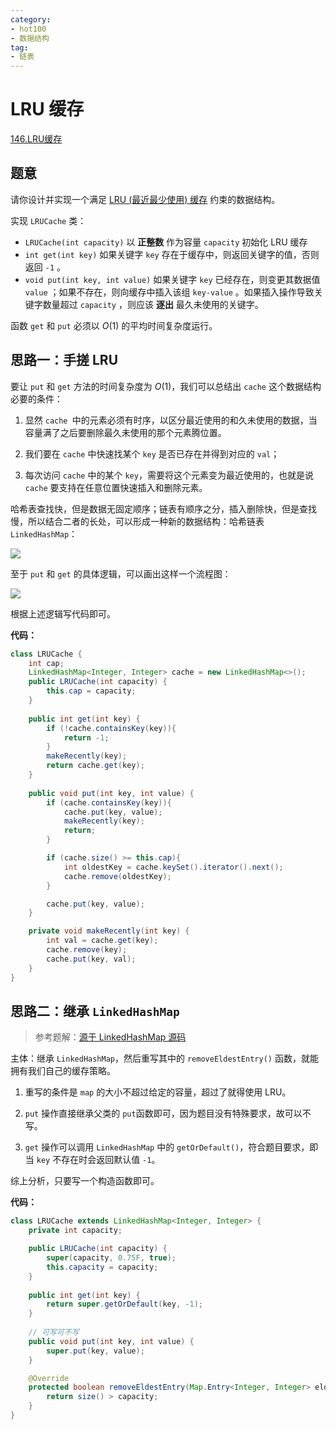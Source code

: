 ```yaml
---
category: 
- hot100
- 数据结构
tag: 
- 链表
---
```


# LRU 缓存

<!-- more -->

[146.LRU缓存](https://leetcode.cn/problems/lru-cache/description/?envType=study-plan-v2&envId=top-100-liked)

## 题意

请你设计并实现一个满足 [LRU (最近最少使用) 缓存](https://baike.baidu.com/item/LRU) 约束的数据结构。

实现 `LRUCache` 类：  
- `LRUCache(int capacity)` 以 **正整数** 作为容量 `capacity` 初始化 LRU 缓存
- `int get(int key)` 如果关键字 `key` 存在于缓存中，则返回关键字的值，否则返回 `-1` 。
- `void put(int key, int value)` 如果关键字 `key` 已经存在，则变更其数据值 `value` ；如果不存在，则向缓存中插入该组 `key-value` 。如果插入操作导致关键字数量超过 `capacity` ，则应该 **逐出** 最久未使用的关键字。

函数 `get` 和 `put` 必须以 $O(1)$ 的平均时间复杂度运行。

## 思路一：手搓 LRU

要让 `put` 和 `get` 方法的时间复杂度为 $O(1)$，我们可以总结出 `cache` 这个数据结构必要的条件：

1. 显然 `cache `中的元素必须有时序，以区分最近使用的和久未使用的数据，当容量满了之后要删除最久未使用的那个元素腾位置。

2. 我们要在 `cache` 中快速找某个 `key` 是否已存在并得到对应的 `val`；

3. 每次访问 `cache` 中的某个 `key`，需要将这个元素变为最近使用的，也就是说 `cache` 要支持在任意位置快速插入和删除元素。

哈希表查找快，但是数据无固定顺序；链表有顺序之分，插入删除快，但是查找慢，所以结合二者的长处，可以形成一种新的数据结构：哈希链表 `LinkedHashMap`：

![](https://cloud.bytelighting.cn/f/VvyhN/LinkedHashMap.png)

至于 `put` 和 `get` 的具体逻辑，可以画出这样一个流程图：

![](https://cloud.bytelighting.cn/f/mjDT1/LRU_put.png)

根据上述逻辑写代码即可。

**代码：**

```java
class LRUCache {
    int cap;
    LinkedHashMap<Integer, Integer> cache = new LinkedHashMap<>();
    public LRUCache(int capacity) { 
        this.cap = capacity;
    }
    
    public int get(int key) {
        if (!cache.containsKey(key)){
            return -1;
        }
        makeRecently(key);
        return cache.get(key);
    }
    
    public void put(int key, int value) {
        if (cache.containsKey(key)){
            cache.put(key, value);
            makeRecently(key);
            return;
        }

        if (cache.size() >= this.cap){
            int oldestKey = cache.keySet().iterator().next();
            cache.remove(oldestKey);
        }

        cache.put(key, value);
    }

    private void makeRecently(int key) {
        int val = cache.get(key);
        cache.remove(key);
        cache.put(key, val);
    }
}
```

## 思路二：继承 `LinkedHashMap`

> 参考题解：[源于 LinkedHashMap 源码](https://leetcode.cn/problems/lru-cache/solutions/81045/yuan-yu-linkedhashmapyuan-ma-by-jeromememory/?envType=study-plan-v2&envId=top-100-liked)

主体：继承 `LinkedHashMap`，然后重写其中的 `removeEldestEntry()` 函数，就能拥有我们自己的缓存策略。

1. 重写的条件是 `map` 的大小不超过给定的容量，超过了就得使用 LRU。

2. `put` 操作直接继承父类的 `put`函数即可，因为题目没有特殊要求，故可以不写。

3. `get` 操作可以调用 `LinkedHashMap` 中的 `getOrDefault()`，符合题目要求，即当 `key` 不存在时会返回默认值 `-1`。

综上分析，只要写一个构造函数即可。

**代码：**

```java
class LRUCache extends LinkedHashMap<Integer, Integer> {
    private int capacity;

    public LRUCache(int capacity) {
        super(capacity, 0.75F, true);
        this.capacity = capacity;
    }
    
    public int get(int key) {
        return super.getOrDefault(key, -1);
    }
    
    // 可写可不写
    public void put(int key, int value) {
        super.put(key, value);
    }

    @Override
    protected boolean removeEldestEntry(Map.Entry<Integer, Integer> eldest) {
        return size() > capacity;
    }
}
```

